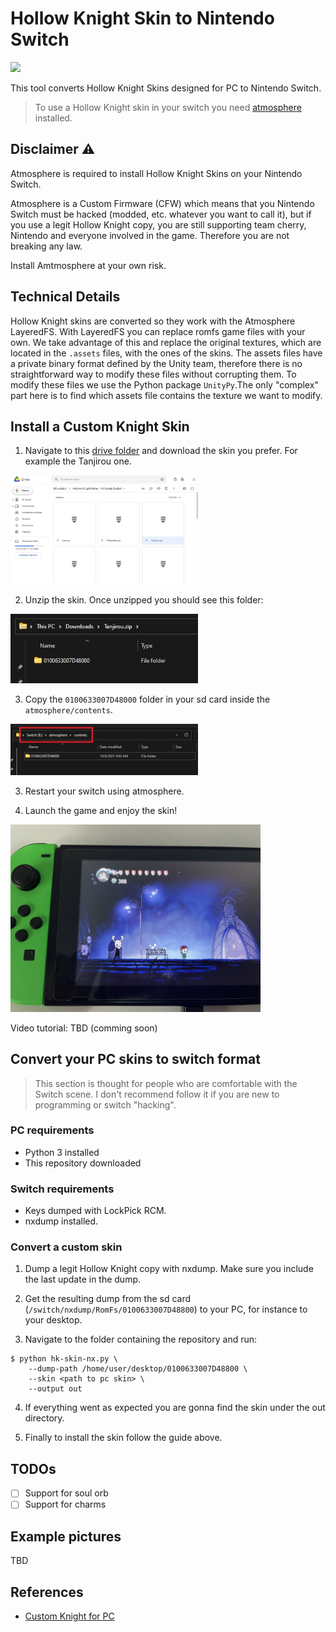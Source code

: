 # Hollow Knight Skin to Nintendo Switch

[![](https://img.shields.io/badge/Hollow%20Knight-Skin%20Download-orange?style=for-the-badge)](https://drive.google.com/drive/folders/1DsV8DLH9cR9kU6-HRVgOhS99Pl6NXedr?usp=sharing)

This tool converts Hollow Knight Skins designed for PC to Nintendo Switch.

> To use a Hollow Knight skin in your switch you need 
[atmosphere](https://github.com/Atmosphere-NX/Atmosphere) installed.

## Disclaimer ⚠️

Atmosphere is required to install Hollow Knight Skins on your Nintendo Switch.

Atmosphere is a Custom Firmware (CFW) which means that you Nintendo Switch must be hacked (modded, etc. whatever you want to call it), but if you use a legit Hollow
Knight copy, you are still supporting team cherry, Nintendo and everyone involved
in the game. Therefore you are not breaking any law.

Install Amtmosphere at your own risk.

## Technical Details

Hollow Knight skins are converted so they work with the Atmosphere LayeredFS.
With LayeredFS you can replace romfs game files with your own. We take advantage of this and replace the original textures, which are located in the `.assets` files, with the ones of the skins. The assets files have a private binary format defined by the Unity team, therefore there is no straightforward way to modify these files without corrupting them. To modify these files we use the Python package `UnityPy`.The only "complex" part here is to find which assets file contains the texture we want to modify.

## Install a Custom Knight Skin

1. Navigate to this [drive folder](https://drive.google.com/drive/folders/1DsV8DLH9cR9kU6-HRVgOhS99Pl6NXedr?usp=sharing) and download the skin you prefer. For example the Tanjirou one.

<img src="images/drive-download.jpg" width=300>

2. Unzip the skin. Once unzipped you should see this folder:

<img src="images/unzipped-skin.jpg" width=300>

3. Copy the `0100633007D48000` folder in your sd card inside the `atmosphere/contents`.

<img src="images/atmosphere-contents.jpg" width=300>

3. Restart your switch using atmosphere.


4. Launch the game and enjoy the skin!

<img src="images/tanjirou-skin-nx.jpg" width=400>

Video tutorial: TBD (comming soon)

## Convert your PC skins to switch format

> This section is thought for people who are comfortable with the Switch scene. I don't recommend follow it if you are new to programming or switch "hacking".

### PC requirements

- Python 3 installed
- This repository downloaded

### Switch requirements

- Keys dumped with LockPick RCM.
- nxdump installed.

### Convert a custom skin

1. Dump a legit Hollow Knight copy with nxdump. Make sure you include the last update in the dump.

2. Get the resulting dump from the sd card (`/switch/nxdump/RomFs/0100633007D48800`) to your PC, for instance to your desktop.

3. Navigate to the folder containing the repository and run:

```
$ python hk-skin-nx.py \
    --dump-path /home/user/desktop/0100633007D48800 \
    --skin <path to pc skin> \
    --output out
```
4. If everything went as expected you are gonna find the skin under the out directory.

5. Finally to install the skin follow the guide above.

## TODOs

- [ ] Support for soul orb
- [ ] Support for charms

## Example pictures

TBD

## References

- [Custom Knight for PC](https://github.com/PrashantMohta/HollowKnight.CustomKnight)